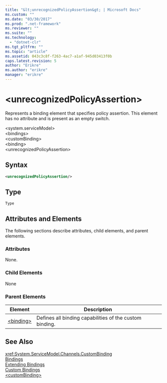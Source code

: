 ```yaml
---
title: "&lt;unrecognizedPolicyAssertion&gt; | Microsoft Docs"
ms.custom: ""
ms.date: "03/30/2017"
ms.prod: ".net-framework"
ms.reviewer: ""
ms.suite: ""
ms.technology: 
  - "dotnet-clr"
ms.tgt_pltfrm: ""
ms.topic: "article"
ms.assetid: 043c3c8f-f263-4ac7-a1af-945d03413f0b
caps.latest.revision: 5
author: "Erikre"
ms.author: "erikre"
manager: "erikre"
---
```

# &lt;unrecognizedPolicyAssertion&gt;
Represents a binding element that specifies policy assertion. This element has no attribute and is present as an empty switch.  
  
 \<system.serviceModel>  
\<bindings>  
\<customBinding>  
\<binding>  
\<unrecognizedPolicyAssertion>  
  
## Syntax  
  
```xml  
<unrecognizedPolicyAssertion/>  
```  
  
## Type  
 `Type`  
  
## Attributes and Elements  
 The following sections describe attributes, child elements, and parent elements.  
  
### Attributes  
 None.  
  
### Child Elements  
 None  
  
### Parent Elements  
  
|Element|Description|  
|-------------|-----------------|  
|[\<binding>](../../../../../docs/framework/misc/binding.md)|Defines all binding capabilities of the custom binding.|  
  
## See Also  
 <xref:System.ServiceModel.Channels.CustomBinding>   
 [Bindings](../../../../../docs/framework/wcf/bindings.md)   
 [Extending Bindings](../../../../../docs/framework/wcf/extending/extending-bindings.md)   
 [Custom Bindings](../../../../../docs/framework/wcf/extending/custom-bindings.md)   
 [\<customBinding>](../../../../../docs/framework/configure-apps/file-schema/wcf/custombinding.md)
